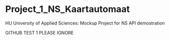 # Project_1_NS_Kaartautomaat
HU University of Applied Sciences: Mockup Project for NS API demostration

GITHUB TEST 1 PLEASE IGNORE